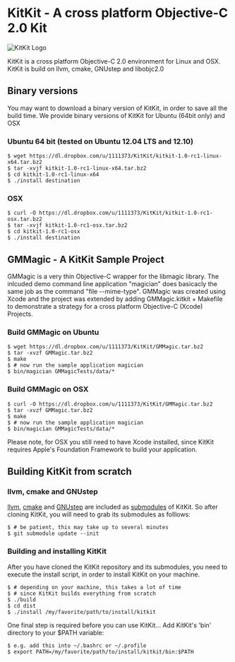 # KitKit - A cross platform Objective-C 2.0 Kit
![KitKit Logo](https://dl.dropbox.com/u/1111373/kitkit.png)

KitKit is a cross platform Objective-C 2.0 environment for Linux and OSX.
KitKit is build on llvm, cmake, GNUstep and libobjc2.0


## Binary versions
You may want to download a binary version of KitKit, in order to save all the build time.
We provide binary versions of KitKit for Ubuntu (64bit only) and OSX 
    
### Ubuntu 64 bit (tested on Ubuntu 12.04 LTS and 12.10)
    $ wget https://dl.dropbox.com/u/1111373/KitKit/kitkit-1.0-rc1-linux-x64.tar.bz2
    $ tar -xvjf kitkit-1.0-rc1-linux-x64.tar.bz2
    $ cd kitkit-1.0-rc1-linux-x64
    $ ./install destination

### OSX 
    $ curl -O https://dl.dropbox.com/u/1111373/KitKit/kitkit-1.0-rc1-osx.tar.bz2
    $ tar -xvjf kitkit-1.0-rc1-osx.tar.bz2
    $ cd kitkit-1.0-rc1-osx
    $ ./install destination


## GMMagic - A KitKit Sample Project
GMMagic is a very thin Objective-C wrapper for the libmagic library.
The inlcuded demo command line application "magician" does basicacly the same job as the command "file --mime-type".
GMMagic was created using Xcode and the project was extended by adding GMMagic.kitkit + Makefile to demonstrate
a strategy for a cross platform Objective-C (Xcode) Projects.


### Build GMMagic on Ubuntu
    $ wget https://dl.dropbox.com/u/1111373/KitKit/GMMagic.tar.bz2
    $ tar -xvzf GMMagic.tar.bz2 
    $ make 
    $ # now run the sample application magician
    $ bin/magician GMMagicTests/data/*

### Build GMMagic on OSX
    $ curl -O https://dl.dropbox.com/u/1111373/KitKit/GMMagic.tar.bz2
    $ tar -xvzf GMMagic.tar.bz2 
    $ make 
    $ # now run the sample application magician
    $ bin/magician GMMagicTests/data/*

Please note, for OSX you still need to have Xcode installed, since KitKit requires Apple's Foundation Framework
to build your application.


## Building KitKit from scratch
### llvm, cmake and GNUstep
[llvm], [cmake] and [GNUstep] are included as [submodules] of KitKit. So 
after cloning KitKit, you will need to grab its submodules as folllows:

    $ # be patient, this may take up to several minutes
    $ git submodule update --init

### Building and installing KitKit
After you have cloned the KitKit repository and its submodules, you need 
to execute the install script, in order to install KitKit on your machine. 
 
    $ # depending on your machine, this takes a lot of time
    $ # since KitKit builds everything from scratch
    $ ./build 
    $ cd dist 
    $ ./install /my/favorite/path/to/install/kitkit

 
One final step is required before you can use KitKit...
Add KitKit's 'bin' directory to your $PATH variable:
    
    $ e.g. add this into ~/.bashrc or ~/.profile 
    $ export PATH=/my/favorite/path/to/install/kitkit/bin:$PATH



[llvm]: http://llvm.org 
[cmake]: http://www.cmake.org
[GNUstep]: http://www.gnustep.org
[submodules]: http://book.git-scm.com/5_submodules.html
